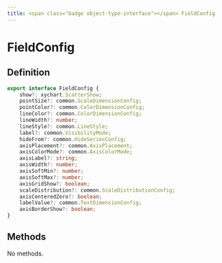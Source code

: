```yaml
---
title: <span class="badge object-type-interface"></span> FieldConfig
---
```

# <span class="badge object-type-interface"></span> FieldConfig

## Definition

```typescript
export interface FieldConfig {
	show?: xychart.ScatterShow;
	pointSize?: common.ScaleDimensionConfig;
	pointColor?: common.ColorDimensionConfig;
	lineColor?: common.ColorDimensionConfig;
	lineWidth?: number;
	lineStyle?: common.LineStyle;
	label?: common.VisibilityMode;
	hideFrom?: common.HideSeriesConfig;
	axisPlacement?: common.AxisPlacement;
	axisColorMode?: common.AxisColorMode;
	axisLabel?: string;
	axisWidth?: number;
	axisSoftMin?: number;
	axisSoftMax?: number;
	axisGridShow?: boolean;
	scaleDistribution?: common.ScaleDistributionConfig;
	axisCenteredZero?: boolean;
	labelValue?: common.TextDimensionConfig;
	axisBorderShow?: boolean;
}

```
## Methods

No methods.
